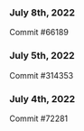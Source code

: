 ### July 8th, 2022

Commit #66189

### July 5th, 2022

Commit #314353


### July 4th, 2022

Commit #72281
